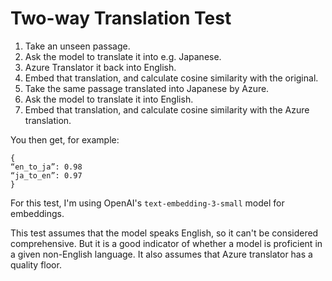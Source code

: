 # Two-way Translation Test

1. Take an unseen passage.
2. Ask the model to translate it into e.g. Japanese.
3. Azure Translator it back into English.
4. Embed that translation, and calculate cosine similarity with the original.
5. Take the same passage translated into Japanese by Azure.
6. Ask the model to translate it into English.
7. Embed that translation, and calculate cosine similarity with the Azure translation.

You then get, for example:

```
{
“en_to_ja”: 0.98
“ja_to_en”: 0.97
}
```

For this test, I'm using OpenAI's `text-embedding-3-small` model for embeddings.

This test assumes that the model speaks English, so it can't be considered comprehensive. But it is a good indicator of whether a model is proficient in a given non-English language. It also assumes that Azure translator has a quality floor.
